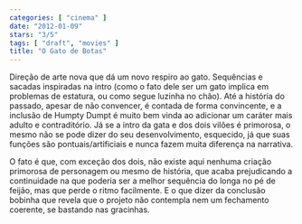 ```yaml
---
categories: [ "cinema" ]
date: "2012-01-09"
stars: "3/5"
tags: [ "draft", "movies" ]
title: "O Gato de Botas"
---
```

Direção de arte nova que dá um novo respiro ao gato. Sequências e
sacadas inspiradas na intro (como o fato dele ser um gato implica em
problemas de estatura, ou como segue luzinha no chão). Até a história
do passado, apesar de não convencer, é contada de forma convincente,
e a inclusão de Humpty Dumpt é muito bem vinda ao adicionar um caráter
mais adulto e contraditório. Já se a intro da gata e dos dois vilões é
primorosa, o mesmo não se pode dizer do seu desenvolvimento, esquecido,
já que suas funções são pontuais/artificiais e nunca fazem muita
diferença na narrativa.

O fato é que, com exceção dos dois, não existe aqui nenhuma criação
primorosa de personagem ou mesmo de história, que acaba prejudicando a
continuidade na que poderia ser a melhor sequência do longa no pé de
feijão, mas que perde o ritmo facilmente. E o que dizer da conclusão
bobinha que revela que o projeto não contempla nem um fechamento
coerente, se bastando nas gracinhas.

